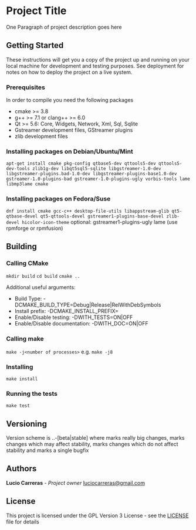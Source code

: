 # Project Title

One Paragraph of project description goes here

## Getting Started

These instructions will get you a copy of the project up and running on your local machine for development and testing purposes. See deployment for notes on how to deploy the project on a live system.

### Prerequisites

In order to compile you need the following packages
 * cmake >= 3.8
 * g++ >= 7.1 or clang++ >= 6.0
 * Qt >= 5.6: Core, Widgets, Network, Xml, Sql, Sqlite
 * Gstreamer development files, GStreamer plugins
 * zlib development files
 
### Installing packages on Debian/Ubuntu/Mint
`apt-get install cmake pkg-config qtbase5-dev qttools5-dev qttools5-dev-tools zlib1g-dev libqt5sql5-sqlite libgstreamer-1.0-dev libgstreamer-plugins.bad-1.0-dev libgstreamer-plugins-base1.0-dev gstreamer-1.0-plugins-bad gstreamer-1.0-plugins-ugly vorbis-tools lame libmp3lame cmake`

### Installing packages on Fedora/Suse
`dnf install cmake gcc-c++ desktop-file-utils libappstream-glib qt5-qtbase-devel qt5-qttools-devel gstreamer1-plugins-base-devel zlib-devel hicolor-icon-theme`
optional: gstreamer1-plugins-ugly lame (use rpmforge or rpmfusion)
 
 
## Building
### Calling CMake

`mkdir build`
`cd build`
`cmake ..`

Additional useful arguments:
 * Build Type: -DCMAKE_BUILD_TYPE=Debug|Release|RelWithDebSymbols
 * Install prefix: -DCMAKE_INSTALL_PREFIX=<path for installing>
 * Enable/Disable testing: -DWITH_TESTS=ON|OFF 
 * Enable/Disable documentation: -DWITH_DOC=ON|OFF
 
### Calling make
`make -j<number of processes>`
e.g. `make -j8`

### Installing
`make install`

### Running the tests
`make test`

## Versioning

Version scheme is <Major>.<Minor>.<Update>-[beta|stable]<Bugfix>
where <Major> marks really big changes, <Minor> marks changes which may affect stability, <Update> marks changes which do not affect stability and <Bugfix> marks a single bugfix

## Authors

**Lucio Carreras** - *Project owner* luciocarreras@gmail.com

## License

This project is licensed under the GPL Version 3 License - see the [LICENSE](LICENSE) file for details
